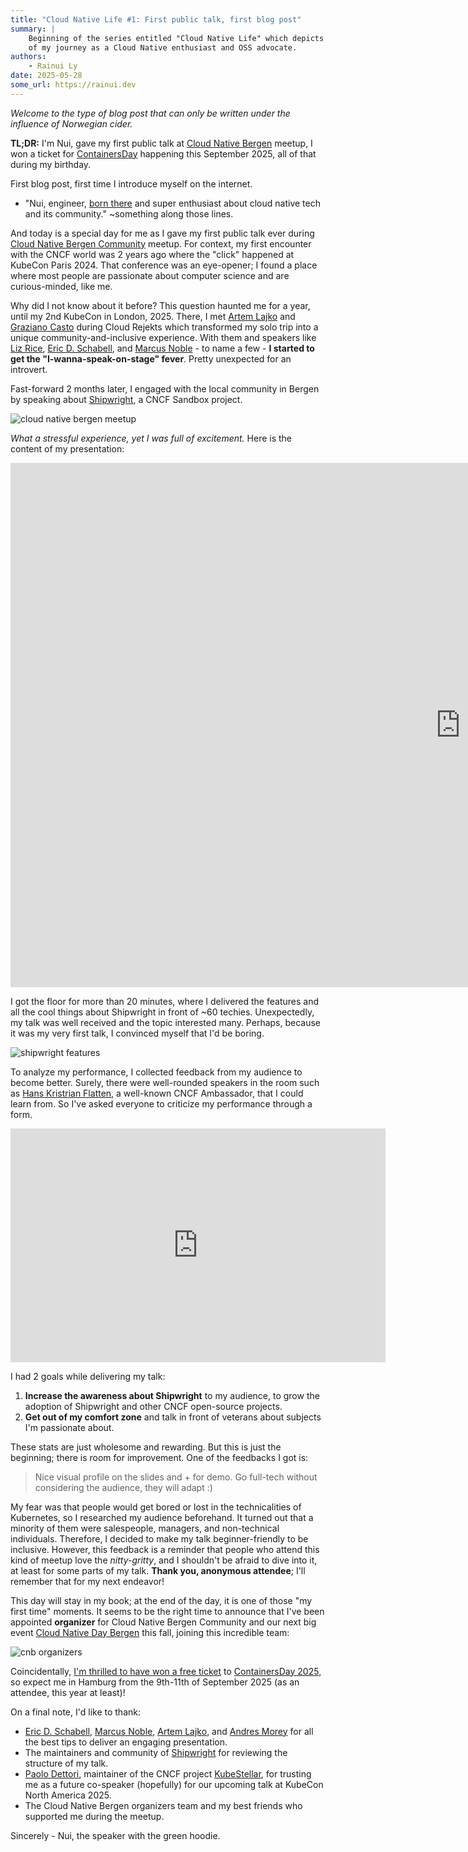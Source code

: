 ```yaml
---
title: "Cloud Native Life #1: First public talk, first blog post"
summary: |
    Beginning of the series entitled "Cloud Native Life" which depicts a POV
    of my journey as a Cloud Native enthusiast and OSS advocate.
authors:
    - Rainui Ly
date: 2025-05-28
some_url: https://rainui.dev
---
```


*Welcome to the type of blog post that can only be written under the influence of Norwegian cider.*

**TL;DR:** I'm Nui, gave my first public talk at [Cloud Native Bergen](https://2025.cloudnativebergen.dev/) meetup, I won a ticket for [ContainersDay](https://www.containerdays.io/containerdays-conference-2025/) happening this September 2025, all of that during my birthday.

First blog post, first time I introduce myself on the internet.

- "Nui, engineer, [born there](https://www.google.com/maps/place/Tahiti/@-25.2568525,-150.0680355,4z/data=!4m6!3m5!1s0x769bb353982d1e65:0x413cf43a8988a3fa!8m2!3d-17.6509195!4d-149.4260421!16zL20vMGhiNmc?entry=ttu&g_ep=EgoyMDI1MDUyMS4wIKXMDSoASAFQAw%3D%3D) and super enthusiast about cloud native tech and its community." ~something along those lines.

And today is a special day for me as I gave my first public talk ever during [Cloud Native Bergen Community](https://www.linkedin.com/company/cloud-native-bergen/?lipi=urn%3Ali%3Apage%3Ad_flagship3_search_srp_all%3BlkJJDenvSTizj2RkFeU9Bw%3D%3D) meetup.
For context, my first encounter with the CNCF world was 2 years ago where the "click" happened at KubeCon Paris 2024.
That conference was an eye-opener; I found a place where most people are passionate about computer science and are curious-minded, like me.

Why did I not know about it before? This question haunted me for a year, until my 2nd KubeCon in London, 2025.
There, I met [Artem Lajko](https://www.linkedin.com/in/lajko/) and [Graziano Casto](https://www.linkedin.com/in/castograziano/) during Cloud Rejekts which transformed my solo trip into a unique community-and-inclusive experience.
With them and speakers like [Liz Rice](https://www.linkedin.com/in/lizrice/), [Eric D. Schabell](https://www.linkedin.com/in/ericschabell/), and [Marcus Noble](https://www.linkedin.com/in/marcusnoble/) - to name a few - **I started to get the "I-wanna-speak-on-stage" fever**. Pretty unexpected for an introvert.

Fast-forward 2 months later, I engaged with the local community in Bergen by speaking about [Shipwright](https://shipwright.io), a CNCF Sandbox project.

![cloud native bergen meetup](../../img/2025-05-27/shp-1.JPG)

*What a stressful experience, yet I was full of excitement.* Here is the content of my presentation:

<iframe src="https://docs.google.com/presentation/d/e/2PACX-1vTpBrAS8NgDdrx6JcCYKxWrMPy0I0pRpzzMFvxgoD_EPae-PPYgaRd_QNoPMVzU3PrQKVfm-HK9kjPK/pubembed?start=false&loop=true&delayms=10000" frameborder="0" width="1440" height="839" allowfullscreen="true" mozallowfullscreen="true" webkitallowfullscreen="true"></iframe>

I got the floor for more than 20 minutes, where I delivered the features and all the cool things about Shipwright in front of ~60 techies. Unexpectedly, my talk was well received and the topic interested many. Perhaps, because it was my very first talk, I convinced myself that I'd be boring.

![shipwright features](../../img/2025-05-27/shp-2.JPG)

To analyze my performance, I collected feedback from my audience to become better. Surely, there were well-rounded speakers in the room such as [Hans Kristrian Flatten](https://www.linkedin.com/in/hansflaatten/), a well-known CNCF Ambassador, that I could learn from. So I've asked everyone to criticize my performance through a form.

<div style="text-align:center"><iframe width="600" height="374" seamless frameborder="0" scrolling="no" src="https://docs.google.com/spreadsheets/d/e/2PACX-1vSSFsqKBjftetNE_lEI2Uv1efwI42Fuswmrds0Y8i84NIaQxF7DYbiisVnbK9hByTcLjrs2YgdHnMWn/pubchart?oid=640609057&amp;format=interactive"></iframe></div>

I had 2 goals while delivering my talk:

1. **Increase the awareness about Shipwright** to my audience, to grow the adoption of Shipwright and other CNCF open-source projects.
2. **Get out of my comfort zone** and talk in front of veterans about subjects I'm passionate about.

These stats are just wholesome and rewarding. But this is just the beginning; there is room for improvement. One of the feedbacks I got is:
> Nice visual profile on the slides and + for demo. Go full-tech without considering the audience, they will adapt :)

My fear was that people would get bored or lost in the technicalities of Kubernetes, so I researched my audience beforehand. It turned out that a minority of them were salespeople, managers, and non-technical individuals. Therefore, I decided to make my talk beginner-friendly to be inclusive. However, this feedback is a reminder that people who attend this kind of meetup love the *nitty-gritty*, and I shouldn't be afraid to dive into it, at least for some parts of my talk. **Thank you, anonymous attendee**; I'll remember that for my next endeavor!

This day will stay in my book; at the end of the day, it is one of those "my first time" moments. It seems to be the right time to announce that I've been appointed **organizer** for Cloud Native Bergen Community and our next big event [Cloud Native Day Bergen](https://2025.cloudnativebergen.dev/) this fall, joining this incredible team:

![cnb organizers](../../img/2025-05-27/organisers-1.JPG)

Coincidentally, [I'm thrilled to have won a free ticket](https://www.linkedin.com/posts/lajko_i-feel-a-bit-like-willy-wonka-today-activity-7333371470733094912-ICOz?utm_source=share&utm_medium=member_desktop&rcm=ACoAAB_Zdy0BPN1JQlGdsuIfqOjahBgs0s4xKJQ) to [ContainersDay 2025](https://www.containerdays.io/containerdays-conference-2025/), so expect me in Hamburg from the 9th-11th of September 2025 (as an attendee, this year at least)!

On a final note, I'd like to thank:

- [Eric D. Schabell](https://www.linkedin.com/in/ericschabell/), [Marcus Noble](https://www.linkedin.com/in/marcusnoble/), [Artem Lajko](https://www.linkedin.com/in/lajko/), and [Andres Morey](https://www.linkedin.com/in/andres-morey/) for all the best tips to deliver an engaging presentation.
- The maintainers and community of [Shipwright](https://github.com/shipwright-io/build) for reviewing the structure of my talk.
- [Paolo Dettori](https://www.linkedin.com/in/pdettori/), maintainer of the CNCF project [KubeStellar](https://kubestellar.io/), for trusting me as a future co-speaker (hopefully) for our upcoming talk at KubeCon North America 2025.
- The Cloud Native Bergen organizers team and my best friends who supported me during the meetup.



Sincerely - Nui, the speaker with the green hoodie.
